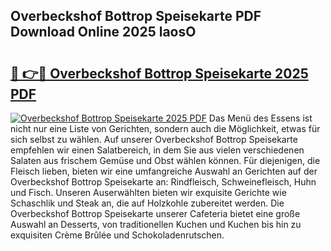 ## Overbeckshof Bottrop Speisekarte PDF Download Online 2025 laosO

# <h2><a href="http://gccl59.nevu.top/?p=Overbeckshof+Bottrop+Speisekarte">🔗 👉🔴 Overbeckshof Bottrop Speisekarte 2025 PDF</a></h2>

[![Overbeckshof Bottrop Speisekarte 2025 PDF](https://i.imgur.com/dBaPXMq.png)](http://gccl59.nevu.top/?p=Overbeckshof+Bottrop+Speisekarte)
Das Menü des Essens ist nicht nur eine Liste von Gerichten, sondern auch die Möglichkeit, etwas für sich selbst zu wählen. Auf unserer Overbeckshof Bottrop Speisekarte empfehlen wir einen Salatbereich, in dem Sie aus vielen verschiedenen Salaten aus frischem Gemüse und Obst wählen können. Für diejenigen, die Fleisch lieben, bieten wir eine umfangreiche Auswahl an Gerichten auf der Overbeckshof Bottrop Speisekarte an: Rindfleisch, Schweinefleisch, Huhn und Fisch. Unseren Auserwählten bieten wir exquisite Gerichte wie Schaschlik und Steak an, die auf Holzkohle zubereitet werden. Die Overbeckshof Bottrop Speisekarte unserer Cafeteria bietet eine große Auswahl an Desserts, von traditionellen Kuchen und Kuchen bis hin zu exquisiten Crème Brûlée und Schokoladenrutschen.
